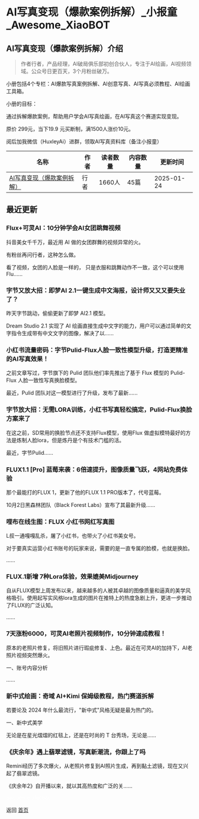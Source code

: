 # AI写真变现（爆款案例拆解）_小报童_Awesome_XiaoBOT

## AI写真变现（爆款案例拆解）介绍
> 作者行者，产品经理，AI破局俱乐部初创合伙人，专注于AI绘画，AI视频领域。公众号日更百天，3个月粉丝破万。    
    
小册包括4个专栏：AI爆款写真案例拆解、AI创意写真、AI写真必须教程、AI绘画工具箱。    
    
小册的目标：    
    
通过拆解爆款案例，帮助用户学会AI写真绘画，在AI写真这个赛道实现变现。    
    
原价 299元，当下19.9 元买断制，满1500人涨价10元。    
    
阅后加我微信（HuxleyAi）进群，领取AI写真资料库（备注小报童）  
  


|名称|作者|读者数量|内容数量|更新时间|
|---|---|---|---|---|
|[AI写真变现（爆款案例拆解）](https://xiaobot.net/p/Portrait?refer=0b133df9-27dc-423b-8101-639049001c13)|行者|1660人|45篇|2025-01-24|

## 最近更新
### Flux+可灵AI：10分钟学会AI女团跳舞视频

抖音美女千千万，最近用 AI 做的女团群舞的视频异常的火。

有粉丝再问行者，这种怎么做。

看了视频，女团的人脸是一样的， 只是衣服和跳舞动作不一致，这个可以使用 Flu......

### 字节又放大招：即梦AI 2.1一键生成中文海报，设计师又又又要失业了？

昨天字节跳动，偷偷更新了即梦 AI2.1 模型。

Dream Studio 2.1 实现了 AI 绘画直接生成中文字的能力，用户可以通过简单的文字指令生成带有中文文字的图像，解决了以......

### 小红书流量密码：字节Pulid-Flux人脸一致性模型升级，打造更精准的AI写真效果！

之前文章写过，字节旗下的 Pulid 团队他们率先推出了基于 Flux 模型的 Pulid-Flux 人脸一致性写真换脸模型。

最近，Pulid 团队对这一模型进行了升级，发布了最新......

### 字节放大招：无需LORA训练，小红书写真轻松搞定，Pulid-Flux换脸方案来了

在这之前，SD常用的换脸节点还不支持Flux模型，使用Flux 做虚拟模特最好的方法是炼制人脸lora，但是炼丹是个有技术门槛的活。

最近，字节Pulid......

### FLUX1.1 [Pro] 蓝莓来袭：6倍速提升，图像质量飞跃，4网站免费体验

那个最能打的FLUX 1，更新了他的FLUX 1.1 PRO版本了，代号蓝莓。

10月2日黑森林团队（Black Forest Labs）宣布了其最新升级......

### 哩布在线生图：FLUX 小红书网红写真图

L叔一通嘎嘎乱杀，屠了小红书，也带火了小红书美女号。

对于要真实运营小红书账号的玩家来说，需要的是一直专属的脸模，也就是换脸。

......

### FLUX.1新增 7种Lora体验，效果媲美Midjourney

自从FLUX模型上周发布以来，越来越多的人被其卓越的图像质量和逼真的美学风格吸引。使用起写实风格lora生成的图片在推特上的热度急剧上升，更进一步推动了FLUX的广泛认知。

......

### 7天涨粉6000，可灵AI老照片视频制作，10分钟速成教程！

原本的老照片修复，将旧照片进行瑕疵修复、上色。最近在可灵AI的加持下，AI老照片视频突然爆火。

一、账号内容分析

......

### 新中式绘画：奇域 AI+Kimi 保姆级教程，热门赛道拆解

若要论及 2024 年什么最流行，"新中式"风格无疑是最为热门的。

一、新中式美学

无论是在星光熠熠的红毯上，还是在时尚的 T 台秀场，无论是......

### 《庆余年》遇上翡翠滤镜，写真新潮流，你跟上了吗

Remini经历了多次爆火，从老照片修复到AI照片生成，再到黏土滤镜，现在又兴起了翡翠滤镜。

《庆余年2》自开播以来，就以其高热度和广泛的关......


<a href="https://github.com/Reno9527/awesome-xiaobot" style="color: white; text-decoration: none;">awesome-xiaobot</a>

返回 [首页](../README.md)
